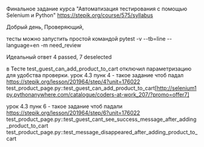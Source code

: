 Финальное задание курса "Автоматизация тестирования с помощью Selenium и Python"
https://stepik.org/course/575/syllabus

Добрый день, 
Проверяющий,

тесты можно запустить простой командой
pytest -v --tb=line --language=en -m need_review

Идеальный ответ 4 passed, 7 deselected

в Тесте test_guest_can_add_product_to_cart отключил параметризацию для удобства проверки.
урок 4.3 пунк 4 - такое задание чтоб падал https://stepik.org/lesson/201964/step/4?unit=176022
test_product_page.py::test_guest_can_add_product_to_cart[http://selenium1py.pythonanywhere.com/catalogue/coders-at-work_207/?promo=offer7]

урок 4.3 пунк 6 - такое задание чтоб падали https://stepik.org/lesson/201964/step/6?unit=176022
test_product_page.py::test_guest_cant_see_success_message_after_adding_product_to_cart 
test_product_page.py::test_message_disappeared_after_adding_product_to_cart